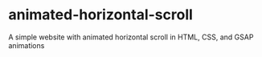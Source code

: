 # animated-horizontal-scroll
A simple website with animated horizontal scroll in HTML, CSS, and GSAP animations
